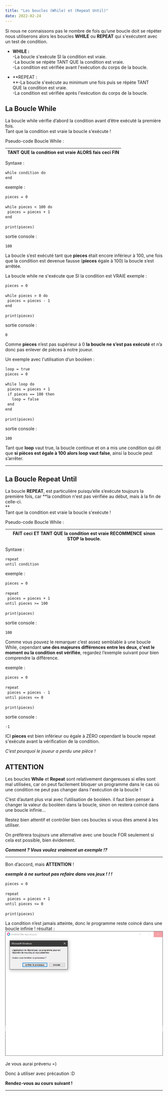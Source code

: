 ```yaml
---
title: "Les boucles (While) et (Repeat Until)"
date: 2022-02-24
---
```


Si nous ne connaissons pas le nombre de fois qu’une boucle doit se répéter nous utiliserons alors les boucles **WHILE** ou **REPEAT** qui s'exécutent avec un test de condition.

- **WHILE :**  
    \-La boucle s'exécute SI la condition est vraie.  
    \-La boucle se répète TANT QUE la condition est vraie.  
    \-La condition est vérifiée avant l'exécution du corps de la boucle.

- **REPEAT :  
    **\-La boucle s'exécute au minimum une fois puis se répète TANT QUE la condition est vraie.  
    \-La condition est vérifiée après l'exécution du corps de la boucle.

## La Boucle While

  
La boucle while vérifie d’abord la condition avant d’être exécuté la première fois.  
Tant que la condition est vraie la boucle s'exécute !

Pseudo-code Boucle While :

| TANT QUE la condition est vraie ALORS   fais ceci   FIN |
| --- |

Syntaxe :

```
while condition do
end
```

exemple :

```
pieces = 0

while pieces < 100 do
 pieces = pieces + 1
end

print(pieces)
```

sortie console :

```
100
```

La boucle s’est exécuté tant que **pieces** était encore inférieur à 100, une fois que la condition est devenue fausse (**pieces** égale à 100) la boucle s’est arrêtée.

La boucle while ne s'exécute que SI la condition est VRAIE exemple :

```
pieces = 0

while pieces > 0 do
 pieces = pieces - 1
end

print(pieces)
```

sortie console :

```
0
```

Comme **pieces** n’est pas supérieur à 0 **la boucle ne s’est pas exécuté** et n’a donc pas enlever de pièces à notre joueur.

Un exemple avec l'utilisation d’un booléen :

```
loop = true
pieces = 0

while loop do
 pieces = pieces + 1
 if pieces == 100 then
   loop = false
 end
end

print(pieces)
```

sortie console :

```
100
```

Tant que **loop** vaut true, la boucle continue et on a mis une condition qui dit que **si pièces est égale à 100 alors loop vaut false**, ainsi la boucle peut s’arrêter.

* * *

## La Boucle Repeat Until

La boucle **REPEAT**, est particulière puisqu’elle s’exécute toujours la première fois, car **la condition n'est pas vérifiée au début, mais à la fin de celle-ci.  
**  
Tant que la condition est vraie la boucle s'exécute !

  
Pseudo-code Boucle While :

| FAIT   ceci   ET TANT QUE la condition est vraie RECOMMENCE sinon STOP la boucle. |
| --- |

Syntaxe :

```
repeat
until condition
```

exemple :

```
pieces = 0

repeat
 pieces = pieces + 1
until pieces >= 100

print(pieces)
```

sortie console :

```
100
```

Comme vous pouvez le remarquer c’est assez semblable à une boucle While, cependant **une des majeures différences entre les deux, c'est le moment ou la condition est vérifiée**, regardez l’exemple suivant pour bien comprendre la différence.

exemple :

```
pieces = 0

repeat
 pieces = pieces - 1
until pieces <= 0

print(pieces)
```

sortie console :

```
-1
```

ICI **pieces** est bien inférieur ou égale à ZÉRO cependant la boucle repeat s'exécute avant la vérification de la condition.

_C’est pourquoi le joueur a perdu une pièce !_

## ATTENTION

Les boucles **While** et **Repeat** sont relativement dangereuses si elles sont mal utilisées, car on peut facilement bloquer un programme dans le cas où une condition ne peut pas changer dans l'exécution de la boucle !

  
C’est d’autant plus vrai avec l’utilisation de booléen. il faut bien penser à changer la valeur du booléen dans la boucle, sinon on restera coincé dans une boucle infinie...

Restez bien attentif et contrôler bien ces boucles si vous êtes amené à les utiliser.

On préférera toujours une alternative avec une boucle FOR seulement si cela est possible, bien évidement.

_**Comment ? Vous voulez vraiment un exemple !?**_

* * *

Bon d’accord, mais **ATTENTION** !

**_exemple à ne surtout pas refaire dans vos jeux ! ! !_**

```
pieces = 0

repeat
 pieces = pieces + 1
until pieces <= 0

print(pieces)
```

La condition n’est jamais atteinte, donc le programme reste coincé dans une boucle infinie ! résultat :  
![](images/boucle_infini.png)

Je vous aurai prévenu =)

Donc à utiliser avec précaution :D

**Rendez-vous au cours suivant !**

* * *
